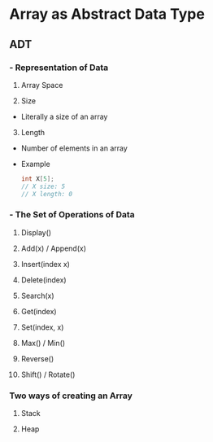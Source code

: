 # Array as Abstract Data Type

## ADT

### - Representation of Data

1. Array Space

2. Size

- Literally a size of an array

3. Length

- Number of elements in an array

- Example

    ```cpp
    int X[5];
    // X size: 5
    // X length: 0
    ```


### - The Set of Operations of Data

1. Display()

2. Add(x) / Append(x)

3. Insert(index x)

4. Delete(index)

5. Search(x)

6. Get(index)

7. Set(index, x)

8. Max() / Min()

9. Reverse()

10. Shift() / Rotate()

### Two ways of creating an Array

1. Stack

2. Heap
